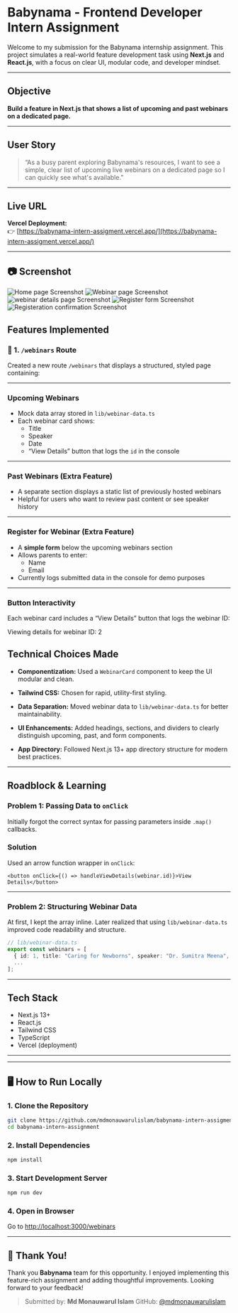 

# Babynama - Frontend Developer Intern Assignment

Welcome to my submission for the Babynama internship assignment. This project simulates a real-world feature development task using **Next.js** and **React.js**, with a focus on clear UI, modular code, and developer mindset.

---

## Objective

**Build a feature in Next.js that shows a list of upcoming and past webinars on a dedicated page.**

---

## User Story

> “As a busy parent exploring Babynama's resources, I want to see a simple, clear list of upcoming live webinars on a dedicated page so I can quickly see what's available.”

---

## Live URL

**Vercel Deployment:**  
👉 [https://babynama-intern-assigment.vercel.app/](https://babynama-intern-assigment.vercel.app/)

---

## 📷 Screenshot
![Home page Screenshot](./public/screenshot/home.png)
![Webinar page Screenshot](./public/screenshot/webinar.png)
![webinar details page Screenshot](./public/screenshot/webinar-detail.png)
![Register form Screenshot](./public/screenshot/register-form.png)
![Registeration confirmation Screenshot](./public/screenshot/registeration-confirmation.png)




## Features Implemented

### 📄 1. `/webinars` Route
Created a new route `/webinars` that displays a structured, styled page containing:

---

### Upcoming Webinars
- Mock data array stored in `lib/webinar-data.ts`
- Each webinar card shows:
  - Title
  - Speaker
  - Date
  - “View Details” button that logs the `id` in the console

---

### Past Webinars (Extra Feature)
- A separate section displays a static list of previously hosted webinars
- Helpful for users who want to review past content or see speaker history

---

### Register for Webinar (Extra Feature)
- A **simple form** below the upcoming webinars section
- Allows parents to enter:
  - Name
  - Email
- Currently logs submitted data in the console for demo purposes

---

### Button Interactivity
Each webinar card includes a “View Details” button that logs the webinar ID:

Viewing details for webinar ID: 2


## Technical Choices Made

* **Componentization:** Used a `WebinarCard` component to keep the UI modular and clean.

* **Tailwind CSS:** Chosen for rapid, utility-first styling.

* **Data Separation:** Moved webinar data to `lib/webinar-data.ts` for better maintainability.

* **UI Enhancements:** Added headings, sections, and dividers to clearly distinguish upcoming, past, and form components.

* **App Directory:** Followed Next.js 13+ app directory structure for modern best practices.

---

## Roadblock & Learning

### Problem 1: Passing Data to `onClick`

Initially forgot the correct syntax for passing parameters inside `.map()` callbacks.

### Solution

Used an arrow function wrapper in `onClick`:

```tsx
<button onClick={() => handleViewDetails(webinar.id)}>View Details</button>
```

---

### Problem 2: Structuring Webinar Data

At first, I kept the array inline. Later realized that using `lib/webinar-data.ts` improved code readability and structure.

```ts
// lib/webinar-data.ts
export const webinars = [
  { id: 1, title: "Caring for Newborns", speaker: "Dr. Sumitra Meena", date: "2025-06-25" },
  ...
];
```

---

## Tech Stack

* Next.js 13+
* React.js
* Tailwind CSS
* TypeScript
* Vercel (deployment)

---


---

## 🖥️ How to Run Locally

### 1. Clone the Repository

```bash
git clone https://github.com/mdmonauwarulislam/babynama-intern-assigment.git
cd babynama-intern-assignment
```

### 2. Install Dependencies

```bash
npm install
```

### 3. Start Development Server

```bash
npm run dev
```

### 4. Open in Browser

Go to [http://localhost:3000/webinars](http://localhost:3000/webinars)

---

## 🙌 Thank You!

Thank you **Babynama** team for this opportunity. I enjoyed implementing this feature-rich assignment and adding thoughtful improvements. Looking forward to your feedback!

> Submitted by: **Md Monauwarul Islam**
> GitHub: [@mdmonauwarulislam](https://github.com/mdmonauwarulislam)

